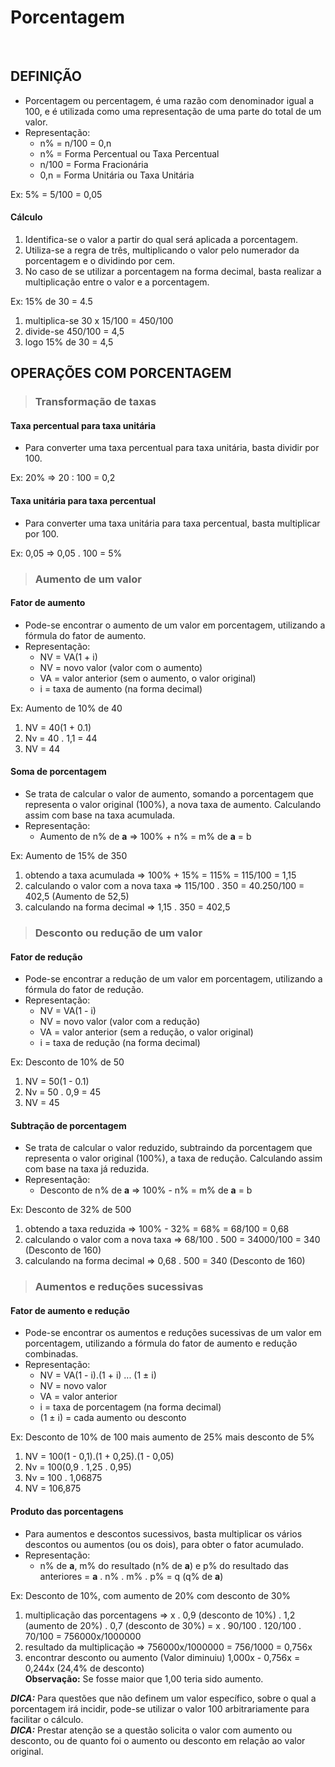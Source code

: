# Porcentagem

<br>

## DEFINIÇÃO
* Porcentagem ou percentagem, é uma razão com denominador igual a 100, e é utilizada como uma representação de uma parte do total de um valor.
* Representação:
  - n% = n/100 = 0,n
  - n% = Forma Percentual ou Taxa Percentual
  - n/100 = Forma Fracionária
  - 0,n = Forma Unitária ou Taxa Unitária

Ex: 5% = 5/100 = 0,05

#### Cálculo
1. Identifica-se o valor a partir do qual será aplicada a porcentagem.
2. Utiliza-se a regra de três, multiplicando o valor pelo numerador da porcentagem e o dividindo por cem.
3. No caso de se utilizar a porcentagem na forma decimal, basta realizar a multiplicação entre o valor e a porcentagem.

Ex: 15% de 30 = 4.5
1. multiplica-se 30 x 15/100 = 450/100
2. divide-se 450/100 = 4,5
3. logo 15% de 30 = 4,5

## OPERAÇÕES COM PORCENTAGEM

> ### Transformação de taxas

#### Taxa percentual para taxa unitária
* Para converter uma taxa percentual para taxa unitária, basta dividir por 100.

Ex: 20% => 20 : 100 = 0,2  

#### Taxa unitária para taxa percentual
* Para converter uma taxa unitária para taxa percentual, basta multiplicar por 100.

Ex: 0,05 => 0,05 . 100 = 5%  

> ### Aumento de um valor

#### Fator de aumento
* Pode-se encontrar o aumento de um valor em porcentagem, utilizando a fórmula do fator de aumento.
* Representação:
  - NV = VA(1 + i)
  - NV = novo valor (valor com o aumento)
  - VA = valor anterior (sem o aumento, o valor original)
  - i = taxa de aumento (na forma decimal)

Ex: Aumento de 10% de 40
1. NV = 40(1 + 0.1)
2. Nv = 40 . 1,1 = 44
3. NV = 44

#### Soma de porcentagem
* Se trata de calcular o valor de aumento, somando a porcentagem que representa o valor original (100%), a nova taxa de aumento. Calculando assim com base na taxa acumulada.
* Representação:
  - Aumento de n% de **a** => 100% + n% = m% de **a** = b

Ex: Aumento de 15% de 350
1. obtendo a taxa acumulada => 100% + 15% = 115% = 115/100 = 1,15 
2. calculando o valor com a nova taxa => 115/100 . 350 = 40.250/100 = 402,5 (Aumento de 52,5)
3. calculando na forma decimal => 1,15 . 350 = 402,5

> ### Desconto ou redução de um valor

#### Fator de redução
* Pode-se encontrar a redução de um valor em porcentagem, utilizando a fórmula do fator de redução.
* Representação:
  - NV = VA(1 - i)
  - NV = novo valor (valor com a redução)
  - VA = valor anterior (sem a redução, o valor original)
  - i = taxa de redução (na forma decimal)

Ex: Desconto de 10% de 50
1. NV = 50(1 - 0.1)
2. Nv = 50 . 0,9 = 45
3. NV = 45

#### Subtração de porcentagem
* Se trata de calcular o valor reduzido, subtraindo da porcentagem que representa o valor original (100%), a taxa de redução. Calculando assim com base na taxa já reduzida.
* Representação:
  - Desconto de n% de **a** => 100% - n% = m% de **a** = b

Ex: Desconto de 32% de 500
1. obtendo a taxa reduzida => 100% - 32% = 68% = 68/100 = 0,68 
2. calculando o valor com a nova taxa => 68/100 . 500 = 34000/100 = 340 (Desconto de 160)
3. calculando na forma decimal => 0,68 . 500 = 340 (Desconto de 160)

> ### Aumentos e reduções sucessivas

#### Fator de aumento e redução
* Pode-se encontrar os aumentos e reduções sucessivas de um valor em porcentagem, utilizando a fórmula do fator de aumento e redução combinadas.
* Representação:
  - NV = VA(1 - i).(1 + i) ... (1 ± i)
  - NV = novo valor
  - VA = valor anterior 
  - i = taxa de porcentagem (na forma decimal)
  - (1 ± i) = cada aumento ou desconto

Ex: Desconto de 10% de 100 mais aumento de 25% mais desconto de 5%
1. NV = 100(1 - 0,1).(1 + 0,25).(1 - 0,05)
2. Nv = 100(0,9 . 1,25 . 0,95)
3. Nv = 100 . 1,06875
4. NV = 106,875

#### Produto das porcentagens
* Para aumentos e descontos sucessivos, basta multiplicar os vários descontos ou aumentos (ou os dois), para obter o fator acumulado.
* Representação:
  - n% de **a**, m% do resultado (n% de **a**) e p% do resultado das anteriores = **a** . n% . m% . p% = q (q% de **a**)

Ex: Desconto de 10%, com aumento de 20% com desconto de 30%
1. multiplicação das porcentagens => x . 0,9 (desconto de 10%) . 1,2 (aumento de 20%) . 0,7 (desconto de 30%) = x . 90/100 . 120/100 . 70/100 = 756000x/1000000
2. resultado da multiplicação => 756000x/1000000 = 756/1000 = 0,756x 
3. encontrar desconto ou aumento (Valor diminuiu) 1,000x - 0,756x = 0,244x (24,4% de desconto)   
**Observação:** Se fosse maior que 1,00 teria sido aumento.

***DICA:*** Para questões que não definem um valor específico, sobre o qual a porcentagem irá incidir, pode-se utilizar o valor 100 arbitrariamente para facilitar o cálculo.  
***DICA:*** Prestar atenção se a questão solicita o valor com aumento ou desconto, ou de quanto foi o aumento ou desconto em relação ao valor original.